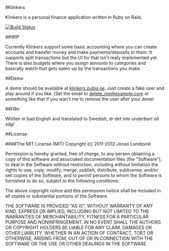 #Klinkers

Klinkers is a personal finance application written in Ruby on Rails.

[![Build Status](https://secure.travis-ci.org/pubis/klinkers.png?branch=master)](http://travis-ci.org/pubis/klinkers)

##WIP

Currently Klinkers support some basic accounting where you can create accounts and transfer money and make payments/deposits to them. It supports split transactions but the UI for that isn't realy implemented yet.
There is also budgets where you assign amounts to categories and basically watch that gets eaten up by the transactions you make.

##Demo

A demo should be available at [klinkers.pubis.se][demo]. Just create a fake user and play around if you like. (Set the email to delete_me@example.com or something like that if you wan't me to remove the user after your done)

##I18n

Written in bad English and translated to Swedish, _är det inte underbart så säg!_

##License

####The MIT License (MIT)
Copyright (c) 2011-2012 Jonas Lundqvist

Permission is hereby granted, free of charge, to any person obtaining a copy of this software and associated documentation files (the "Software"), to deal in the Software without restriction, including without limitation the rights to use, copy, modify, merge, publish, distribute, sublicense, and/or sell copies of the Software, and to permit persons to whom the Software is furnished to do so, subject to the following conditions:

The above copyright notice and this permission notice shall be included in all copies or substantial portions of the Software.

THE SOFTWARE IS PROVIDED "AS IS", WITHOUT WARRANTY OF ANY KIND, EXPRESS OR IMPLIED, INCLUDING BUT NOT LIMITED TO THE WARRANTIES OF MERCHANTABILITY, FITNESS FOR A PARTICULAR PURPOSE AND NONINFRINGEMENT. IN NO EVENT SHALL THE AUTHORS OR COPYRIGHT HOLDERS BE LIABLE FOR ANY CLAIM, DAMAGES OR OTHER LIABILITY, WHETHER IN AN ACTION OF CONTRACT, TORT OR OTHERWISE, ARISING FROM, OUT OF OR IN CONNECTION WITH THE SOFTWARE OR THE USE OR OTHER DEALINGS IN THE SOFTWARE.

  [demo]: http://klinkers.pubis.se